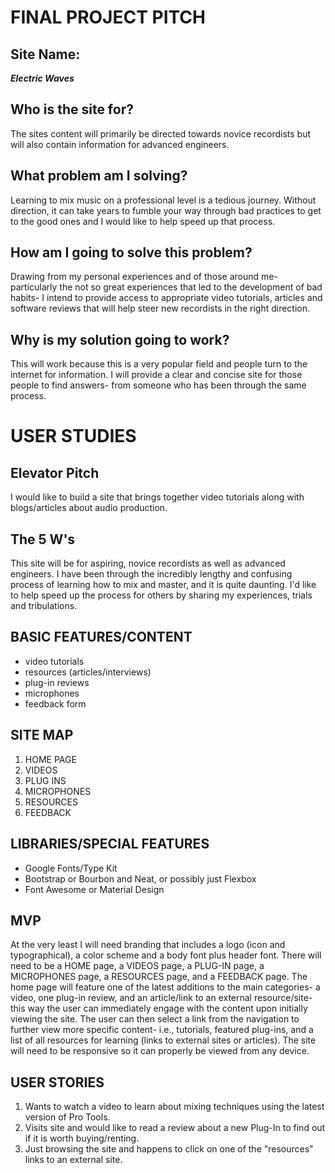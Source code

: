 # FINAL PROJECT PITCH

## Site Name:

**_Electric Waves_**

## Who is the site for?

The sites content will primarily be directed towards novice recordists but will also contain information for advanced engineers.

## What problem am I solving?

Learning to mix music on a professional level is a tedious journey. Without direction, it can take years to fumble your way through bad practices to get to the good ones and I would like to help speed up that process.

## How am I going to solve this problem?

Drawing from my personal experiences and of those around me- particularly the not so great experiences that led to the development of bad habits- I intend to provide access to appropriate video tutorials, articles and software reviews that will help steer new recordists in the right direction.

## Why is my solution going to work?

This will work because this is a very popular field and people turn to the internet for information. I will provide a clear and concise site for those people to find answers- from someone who has been through the same process.

# USER STUDIES

## Elevator Pitch

I would like to build a site that brings together video tutorials along with blogs/articles about audio production.

## The 5 W's

This site will be for aspiring, novice recordists as well as advanced engineers. I have been through the incredibly lengthy and confusing process of learning how to mix and master, and it is quite daunting. I'd like to help speed up the process for others by sharing my experiences, trials and tribulations.

## BASIC FEATURES/CONTENT

* video tutorials  
* resources (articles/interviews)  
* plug-in reviews
* microphones
* feedback form

## SITE MAP

1. HOME PAGE   
1. VIDEOS    
1. PLUG INS
1. MICROPHONES
1. RESOURCES
1. FEEDBACK

## LIBRARIES/SPECIAL FEATURES

* Google Fonts/Type Kit
* Bootstrap or Bourbon and Neat, or possibly just Flexbox
* Font Awesome or Material Design

## MVP

At the very least I will need branding that includes a logo (icon and typographical), a color scheme and a body font plus header font. There will need to be a HOME page, a VIDEOS page, a PLUG-IN page, a MICROPHONES page, a RESOURCES page, and a FEEDBACK page. The home page will feature one of the latest additions to the main categories- a video, one plug-in review, and an article/link to an external resource/site- this way the user can immediately engage with the content upon initially viewing the site. The user can then select a link from the navigation to further view more specific content- i.e., tutorials, featured plug-ins, and a list of all resources for learning (links to external sites or articles). The site will need to be responsive so it can properly be viewed from any device.

## USER STORIES

1. Wants to watch a video to learn about mixing techniques using the latest version of Pro Tools.  
1. Visits site and would like to read a review about a new Plug-In to find out if it is worth buying/renting.
1. Just browsing the site and happens to click on one of the "resources" links to an external site.    
